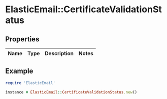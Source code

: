 # ElasticEmail::CertificateValidationStatus

## Properties

| Name | Type | Description | Notes |
| ---- | ---- | ----------- | ----- |

## Example

```ruby
require 'ElasticEmail'

instance = ElasticEmail::CertificateValidationStatus.new()
```

